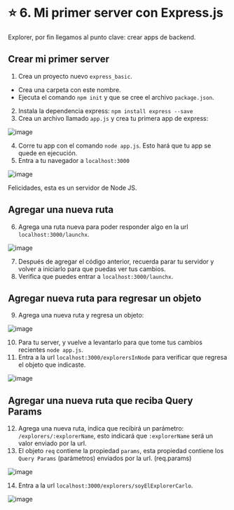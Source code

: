 # ⭐️ 6. Mi primer server con Express.js

Explorer, por fin llegamos al punto clave: crear apps de backend.

## Crear mi primer server

1. Crea un proyecto nuevo `express_basic`.
  - Crea una carpeta con este nombre.
  - Ejecuta el comando `npm init` y que se cree el archivo `package.json`.

2. Instala la dependencia express: `npm install express --save`
3. Crea un archivo llamado `app.js` y crea tu primera app de express:

![image](https://user-images.githubusercontent.com/17634377/163703958-41c5a084-1531-4bc3-8119-6d87d6cb9fc5.png)

4. Corre tu app con el comando `node app.js`. Esto hará que tu app se quede en ejecución.
5. Entra a tu navegador a `localhost:3000`

![image](https://user-images.githubusercontent.com/17634377/163703992-c7e68d24-9954-4b6e-ab5e-cd1d24e6e6a4.png)

Felicidades, esta es un servidor de Node JS.

## Agregar una nueva ruta

6. Agrega una ruta nueva para poder responder algo en la url `localhost:3000/launchx`.

![image](https://user-images.githubusercontent.com/17634377/163704030-4d945b1e-c4fd-4ea1-8f2f-52a4a8502dcb.png)

7. Después de agregar el código anterior, recuerda parar tu servidor y volver a iniciarlo para que puedas ver tus cambios.
8. Verifica que puedes entrar a `localhost:3000/launchx`.

## Agregar nueva ruta para regresar un objeto

9. Agrega una nueva ruta y regresa un objeto:

![image](https://user-images.githubusercontent.com/17634377/163704099-2263aa18-3b33-48e9-93a3-6c29078b2991.png)

10. Para tu server, y vuelve a levantarlo para que tome tus cambios recientes `node app.js`.
11. Entra a la url `localhost:3000/explorersInNode` para verificar que regresa el objeto que indicaste.

![image](https://user-images.githubusercontent.com/17634377/163704123-71b5430f-7695-4bb2-9f84-8526c4d2279d.png)

## Agregar una nueva ruta que reciba Query Params

12. Agrega una nueva ruta, indica que recibirá un parámetro: `/explorers/:explorerName`, esto indicará que `:explorerName` será un valor enviado por la url.
13. El objeto `req` contiene la propiedad `params`, esta propiedad contiene los `Query Params` (parámetros) enviados por la url. (req.params)

![image](https://user-images.githubusercontent.com/17634377/163704182-3fb6f2d8-cd67-45eb-b08b-deca01ddee13.png)

14. Entra a la url `localhost:3000/explorers/soyElExplorerCarlo`.

![image](https://user-images.githubusercontent.com/17634377/163704202-055c26e4-bfe4-4b44-b25f-2e89777af903.png)




